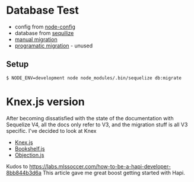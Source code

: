 # Database Test

* config from [node-config](https://github.com/lorenwest/node-config)
* database from [sequilize](http://docs.sequelizejs.com/)
* [manual migration](http://docs.sequelizejs.com/manual/tutorial/migrations.html)
* [programatic migration](https://github.com/sequelize/umzug) - unused



## Setup

```bash
$ NODE_ENV=development node node_modules/.bin/sequelize db:migrate
```

# Knex.js version

After becoming dissatisfied with the state of the documentation with Sequelize 
V4, all the docs only refer to V3, and the migration stuff is all  V3 specific. 
I've decided to look at Knex

* [Knex.js](http://knexjs.org)
* [Bookshelf.js](http://bookshelfjs.org/)
* [Objection.js](http://vincit.github.io/objection.js/)

Kudos to https://labs.mlssoccer.com/how-to-be-a-hapi-developer-8bb844b3d6a This article gave me great boost getting 
started with Hapi.

